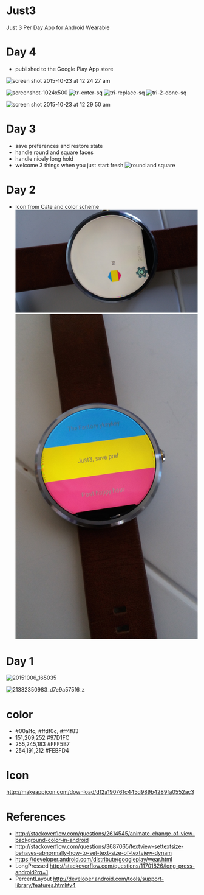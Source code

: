 # Just3
Just 3 Per Day App for Android Wearable

# Day 4
- published to the Google Play App store

<img width="228" alt="screen shot 2015-10-23 at 12 24 27 am" src="https://cloud.githubusercontent.com/assets/149837/10686783/83adb3da-791c-11e5-8d03-6411666b449c.png">

![screenshot-1024x500](https://cloud.githubusercontent.com/assets/149837/10686791/98a8388c-791c-11e5-848e-584168c335cf.png)
![tr-enter-sq](https://cloud.githubusercontent.com/assets/149837/10686796/9c7671fe-791c-11e5-8aa1-0402e60716db.png)
![tri-replace-sq](https://cloud.githubusercontent.com/assets/149837/10686798/9e2b0b72-791c-11e5-8fae-df5d58337ea6.png)
![tri-2-done-sq](https://cloud.githubusercontent.com/assets/149837/10686799/9ff3fdba-791c-11e5-9026-1d6b7cbbe959.png)

<img width="547" alt="screen shot 2015-10-23 at 12 29 50 am" src="https://cloud.githubusercontent.com/assets/149837/10686869/492cb494-791d-11e5-9111-a66523fa283c.png">


# Day 3
- save preferences and restore state
- handle round and square faces
- handle nicely long hold
- welcome 3 things when you just start fresh
![round and square](https://raw.githubusercontent.com/tonytamsf/Just3/master/CHANGELOG/images/round%20%26%20square%20faces.jpg)

# Day 2
- Icon from Cate and color scheme
![icon](https://raw.githubusercontent.com/tonytamsf/Just3/81c1f9569b0cc20eea0382879d6e66e6de337d86/CHANGELOG/images/20151012_164832.jpg)
![tri band](https://raw.githubusercontent.com/tonytamsf/Just3/2bb74a3989209cd3e193e902aaa08ec08f74a1f2/CHANGELOG/images/20151012_160037.jpg)

# Day 1
![20151006_165035](https://cloud.githubusercontent.com/assets/149837/10325954/ac0ed130-6c4a-11e5-913f-d9443f39094e.jpg)

![21382350983_d7e9a575f6_z](https://cloud.githubusercontent.com/assets/149837/10323202/4e850642-6c36-11e5-86da-0857d212bc15.jpg)

# color
- #00a1fc, #ffdf0c, #ff4f83
- 151,209,252 #97D1FC
- 255,245,183 #FFF5B7
- 254,191,212 #FEBFD4

# Icon
http://makeappicon.com/download/df2a190761c445d989b4289fa0552ac3

# References
- http://stackoverflow.com/questions/2614545/animate-change-of-view-background-color-in-android
- http://stackoverflow.com/questions/3687065/textview-settextsize-behaves-abnormally-how-to-set-text-size-of-textview-dynam
- https://developer.android.com/distribute/googleplay/wear.html
- LongPressed http://stackoverflow.com/questions/11701826/long-press-android?rq=1
- PercentLayout http://developer.android.com/tools/support-library/features.html#v4